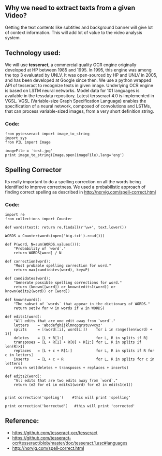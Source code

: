## Why we need to extract texts from a given Video?
Getting the text contents like subtitles and background banner will give lot of context information. This will add lot of value to the video analysis system.

## Technology used:
We will use **tesseract**, a commercial quality OCR engine originally developed at HP between 1985 and 1995. In 1995, this engine was among the top 3 evaluated by UNLV. It was open-sourced by HP and UNLV in 2005, and has been developed at Google since then.
We use a python wrapped API of tesseract to recognize texts in given image.
Underlying OCR engine is based on LSTM neural networks. Model data for 101 languages is available in the tessdata repository.
Latest tersseract 4.0 is implemented in VGSL. VGSL (Variable-size Graph Specification Language) enables the specification of a neural network, composed of convolutions and LSTMs, that can process variable-sized images, from a very short definition string.

### Code:

```
from pytesseract import image_to_string 
import sys
from PIL import Image

imageFile = 'test.jpg'
print image_to_string(Image.open(imageFile),lang='eng')
```

## Spelling Corrector
Its really important to do a spelling correction on all the words being identified to improve correctness.
We used a probabilistic approach of finding correct spelling as described in http://norvig.com/spell-correct.html


### Code:

```
import re
from collections import Counter

def words(text): return re.findall(r'\w+', text.lower())

WORDS = Counter(words(open('big.txt').read()))

def P(word, N=sum(WORDS.values())): 
    "Probability of `word`."
    return WORDS[word] / N

def correction(word): 
    "Most probable spelling correction for word."
    return max(candidates(word), key=P)

def candidates(word): 
    "Generate possible spelling corrections for word."
    return (known([word]) or known(edits1(word)) or known(edits2(word)) or [word])

def known(words): 
    "The subset of `words` that appear in the dictionary of WORDS."
    return set(w for w in words if w in WORDS)

def edits1(word):
    "All edits that are one edit away from `word`."
    letters    = 'abcdefghijklmnopqrstuvwxyz'
    splits     = [(word[:i], word[i:])    for i in range(len(word) + 1)]
    deletes    = [L + R[1:]               for L, R in splits if R]
    transposes = [L + R[1] + R[0] + R[2:] for L, R in splits if len(R)>1]
    replaces   = [L + c + R[1:]           for L, R in splits if R for c in letters]
    inserts    = [L + c + R               for L, R in splits for c in letters]
    return set(deletes + transposes + replaces + inserts)

def edits2(word): 
    "All edits that are two edits away from `word`."
    return (e2 for e1 in edits1(word) for e2 in edits1(e1))


print correction('speling')    #this will print 'spelling'

print correction('korrectud')   #this will print 'corrected'

```

## Reference:
- https://github.com/tesseract-ocr/tesseract
- https://github.com/tesseract-ocr/tesseract/blob/master/doc/tesseract.1.asc#languages
- http://norvig.com/spell-correct.html
